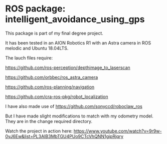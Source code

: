 # ROS package: intelligent_avoidance_using_gps

This package is part of my final degree project.

It has been tested in an AION Robotics R1 with an Astra camera in ROS melodic and Ubuntu 18.04LTS.

The lauch files require:

https://github.com/ros-perception/depthimage_to_laserscan

https://github.com/orbbec/ros_astra_camera

https://github.com/ros-planning/navigation

https://github.com/cra-ros-pkg/robot_localization

I have also made use of https://github.com/sonyccd/roboclaw_ros

But I have made slight modifications to match with my odometry model. They are in the change required directory.

Watch the project in action here: https://www.youtube.com/watch?v=9r9w-0yJ6Ew&list=PL3AIB3MbTGU4PUo9CTcVhQNN1gipRjqry
